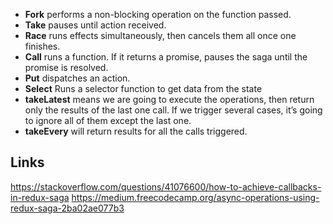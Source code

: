 * **Fork** performs a non-blocking operation on the function passed.
* **Take** pauses until action received.
* **Race** runs effects simultaneously, then cancels them all once one finishes.
* **Call** runs a function. If it returns a promise, pauses the saga until the promise is resolved.
* **Put** dispatches an action.
* **Select** Runs a selector function to get data from the state
* **takeLatest** means we are going to execute the operations, then return only the results of the last one call. If we trigger several cases, it’s going to ignore all of them except the last one.
* **takeEvery** will return results for all the calls triggered.

## Links
https://stackoverflow.com/questions/41076600/how-to-achieve-callbacks-in-redux-saga
https://medium.freecodecamp.org/async-operations-using-redux-saga-2ba02ae077b3
